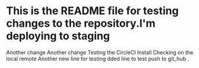 
This is the README file for testing changes to the repository.I'm deploying to staging
=======
Another change
Another change
Testing the CircleCI Install
Checking on the local remote
Another new line for testing
dded line to test push to git_hub
.
